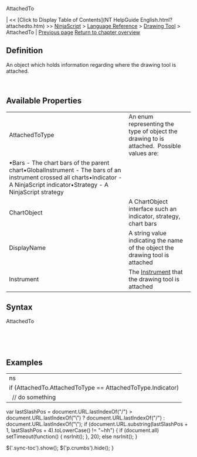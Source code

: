 ﻿










 


AttachedTo







| &lt;&lt; [Click to Display Table of Contents](NT HelpGuide English.html?attachedto.htm) &gt;&gt;
 [NinjaScript](ninjascript.htm) &gt; [Language Reference](language_reference_wip.htm) &gt; [Drawing Tool](drawing_tools.htm) &gt;
AttachedTo | [Previous page](anchors.htm)
[Return to chapter overview](drawing_tools.htm)










Definition
----------


An object which holds information regarding where the drawing tool is attached.


 


Available Properties
--------------------




|  |  |
| --- | --- |
| AttachedToType | An enum representing the type of object the drawing to is attached.  Possible values are:
•Bars - The chart bars of the parent chart•GlobalInstrument - The bars of an instrument crossed all charts•Indicator - A NinjaScript indicator•Strategy - A NinjaScript strategy |
| ChartObject | A ChartObject interface such an indicator, strategy, chart bars |
| DisplayName | A string value indicating the name of the object the drawing tool is attached |
| Instrument | The [Instrument](instrument.htm) that the drawing tool is attached |





Syntax
------


AttachedTo


 


 


Examples
--------




|  |
| --- |
| ns |
| if (AttachedTo.AttachedToType == AttachedToType.Indicator)
   // do something |






 
 var lastSlashPos = document.URL.lastIndexOf("/") &gt; document.URL.lastIndexOf("\\") ? document.URL.lastIndexOf("/") : document.URL.lastIndexOf("\\");
 if (document.URL.substring(lastSlashPos + 1, lastSlashPos + 4).toLowerCase() != "~hh") {
 if (document.all) setTimeout(function() {
 nsrInit();
 }, 20);
 else nsrInit();
 }
 
 
 $('.sync-toc').show();
 $('p.crumbs').hide();
 }
 
 
 



